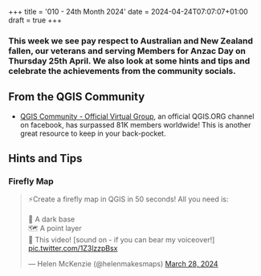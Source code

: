 +++
title = '010 - 24th Month 2024'
date = 2024-04-24T07:07:07+01:00
draft = true
+++

### This week we see pay respect to Australian and New Zealand fallen, our veterans and serving Members for Anzac Day on Thursday 25th April. We also look at some hints and tips and celebrate the achievements from the community socials.

## From the QGIS Community
- [QGIS Community - Official Virtual Group](https://www.facebook.com/groups/qgiscommunityofficialvirtualgroup/), an official QGIS.ORG channel on facebook, has surpassed 81K members worldwide! This is another great resource to keep in your back-pocket. 

## Hints and Tips
### Firefly Map
<blockquote class="twitter-tweet" data-media-max-width="560"><p lang="en" dir="ltr">⚡️Create a firefly map in QGIS in 50 seconds! All you need is:<br><br>🌃 A dark base<br>🗺️ A point layer<br>👀 This video! [sound on - if you can bear my voiceover!] <a href="https://t.co/1Z3lzzpBsx">pic.twitter.com/1Z3lzzpBsx</a></p>&mdash; Helen McKenzie (@helenmakesmaps) <a href="https://twitter.com/helenmakesmaps/status/1773384707536761077?ref_src=twsrc%5Etfw">March 28, 2024</a></blockquote> <script async src="https://platform.twitter.com/widgets.js" charset="utf-8"></script> 
